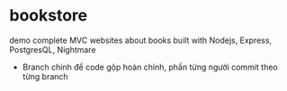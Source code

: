 # bookstore
demo complete MVC websites about books built with Nodejs, Express, PostgresQL, Nightmare

* Branch chính để code gộp hoàn chỉnh, phần từng người commit theo từng branch